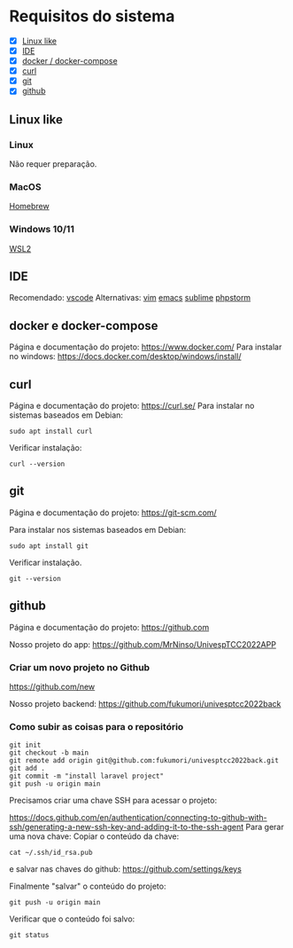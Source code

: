 # Requisitos do sistema

- [x] [Linux like](#linux-like)
- [x] [IDE](#ide)
- [x] [docker / docker-compose](#docker-e-docker-compose)
- [x] [curl](#curl)
- [x] [git](#git)
- [x] [github](#github)

## Linux like

### Linux
Não requer preparação.

### MacOS
[Homebrew](https://brew.sh/index_pt-br)

### Windows 10/11
[WSL2](https://docs.microsoft.com/pt-br/windows/wsl/install)

## IDE

Recomendado:
[vscode](https://code.visualstudio.com/)
Alternativas:
[vim](https://www.vim.org/)
[emacs](https://www.gnu.org/software/emacs/)
[sublime](https://www.sublimetext.com/)
[phpstorm](https://www.jetbrains.com/pt-br/phpstorm/)

## docker e docker-compose
Página e documentação do projeto:
https://www.docker.com/
Para instalar no windows:
https://docs.docker.com/desktop/windows/install/

## curl
Página e documentação do projeto:
https://curl.se/
Para instalar no sistemas baseados em Debian:
```
sudo apt install curl
```
Verificar instalação:
```
curl --version
```

## git
Página e documentação do projeto:
https://git-scm.com/

Para instalar nos sistemas baseados em Debian:
```
sudo apt install git
```
Verificar instalação.
```
git --version
```

## github
Página e documentação do projeto:
https://github.com

Nosso projeto do app:
https://github.com/MrNinso/UnivespTCC2022APP

### Criar um novo projeto no Github
https://github.com/new

Nosso projeto backend:
https://github.com/fukumori/univesptcc2022back

### Como subir as coisas para o repositório

```
git init
git checkout -b main
git remote add origin git@github.com:fukumori/univesptcc2022back.git
git add .
git commit -m "install laravel project"
git push -u origin main
```
Precisamos criar uma chave SSH para acessar o projeto:

https://docs.github.com/en/authentication/connecting-to-github-with-ssh/generating-a-new-ssh-key-and-adding-it-to-the-ssh-agent
Para gerar uma nova chave:
Copiar o conteúdo da chave:

```
cat ~/.ssh/id_rsa.pub
```
e salvar nas chaves do github:
https://github.com/settings/keys

Finalmente "salvar" o conteúdo do projeto:
```
git push -u origin main
```
Verificar que o conteúdo foi salvo:
```
git status
```

